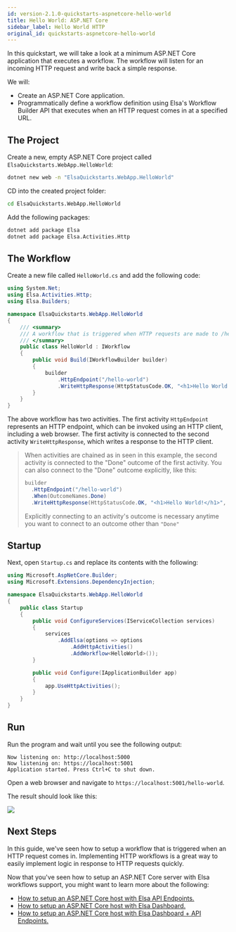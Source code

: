 ```yaml
---
id: version-2.1.0-quickstarts-aspnetcore-hello-world
title: Hello World: ASP.NET Core
sidebar_label: Hello World HTTP
original_id: quickstarts-aspnetcore-hello-world
---
```


In this quickstart, we will take a look at a minimum ASP.NET Core application that executes a workflow.
The workflow will listen for an incoming HTTP request and write back a simple response.

We will:

* Create an ASP.NET Core application.
* Programmatically define a workflow definition using Elsa's Workflow Builder API that executes when an HTTP request comes in at a specified URL.

## The Project

Create a new, empty ASP.NET Core project called `ElsaQuickstarts.WebApp.HelloWorld`:

```bash
dotnet new web -n "ElsaQuickstarts.WebApp.HelloWorld"
```

CD into the created project folder:

```bash
cd ElsaQuickstarts.WebApp.HelloWorld
```

Add the following packages:

```bash
dotnet add package Elsa
dotnet add package Elsa.Activities.Http
```

## The Workflow

Create a new file called `HelloWorld.cs` and add the following code:

```csharp
using System.Net;
using Elsa.Activities.Http;
using Elsa.Builders;

namespace ElsaQuickstarts.WebApp.HelloWorld
{
    /// <summary>
    /// A workflow that is triggered when HTTP requests are made to /hello-world and writes a response.
    /// </summary>
    public class HelloWorld : IWorkflow
    {
        public void Build(IWorkflowBuilder builder)
        {
            builder
                .HttpEndpoint("/hello-world")
                .WriteHttpResponse(HttpStatusCode.OK, "<h1>Hello World!</h1>", "text/html");
        }
    }
}
```

The above workflow has two activities.
The first activity `HttpEndpoint` represents an HTTP endpoint, which can be invoked using an HTTP client, including a web browser.
The first activity is connected to the second activity `WriteHttpResponse`, which writes a response to the HTTP client.

> When activities are chained as in seen in this example, the second activity is connected to the "Done" outcome of the first activity.
> You can also connect to the "Done" outcome explicitly, like this: 
> ```c#
> builder
>   .HttpEndpoint("/hello-world")
>   .When(OutcomeNames.Done)
>   .WriteHttpResponse(HttpStatusCode.OK, "<h1>Hello World!</h1>", "text/html");
> ``` 
> Explicitly connecting to an activity's outcome is necessary anytime you want to connect to an outcome other than `"Done"`

## Startup

Next, open `Startup.cs` and replace its contents with the following:

```csharp
using Microsoft.AspNetCore.Builder;
using Microsoft.Extensions.DependencyInjection;

namespace ElsaQuickstarts.WebApp.HelloWorld
{
    public class Startup
    {
        public void ConfigureServices(IServiceCollection services)
        {
            services
                .AddElsa(options => options
                    .AddHttpActivities()
                    .AddWorkflow<HelloWorld>());
        }

        public void Configure(IApplicationBuilder app)
        {
            app.UseHttpActivities();
        }
    }
}
``` 

## Run

Run the program and wait until you see the following output:

```text
Now listening on: http://localhost:5000
Now listening on: https://localhost:5001
Application started. Press Ctrl+C to shut down.
```

Open a web browser and navigate to `https://localhost:5001/hello-world`.

The result should look like this:

![](assets/quickstarts/aspnetcore-hello-world-figure-1.png)

## Next Steps

In this guide, we've seen how to setup a workflow that is triggered when an HTTP request comes in.
Implementing HTTP workflows is a great way to easily implement logic in response to HTTP requests quickly.

Now that you've seen how to setup an ASP.NET Core server with Elsa workflows support, you might want to learn more about the following:

* [How to setup an ASP.NET Core host with Elsa API Endpoints.](quickstarts-aspnetcore-server-api-endpoints.md)
* [How to setup an ASP.NET Core host with Elsa Dashboard.](quickstarts-aspnetcore-server-dashboard.md)
* [How to setup an ASP.NET Core host with Elsa Dashboard + API Endpoints.](quickstarts-aspnetcore-server-dashboard-and-api-endpoints.md)